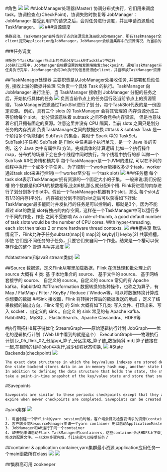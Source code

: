 #角色
![](.z_05_flink_00_拓扑_images/dab6b6f0.png)
![](.z_05_flink_00_拓扑_jobmanager_task_source_sink_操作器链_images/d0d53891.png)
##JobManager处理器(Master) 
协调分布式执行，它们用来调度task，协调检查点(CheckPoint)，协调失败时恢复等
JobManager：JobManager 接受到用户的请求之后，会对任务进行调度，并且申请资源启动 TaskManager。
![](.z_05_flink_00_拓扑_jobmanager_task_source_sink_操作器链_images/3c525747.png)
###资源调度
```asp
集群启动，TaskManager会将当前节点的资源信息注册给JobManager，所有TaskManager全部注 册完毕，集群启动成功，此时JobManager就掌握整个集群的资源情况 
client提交Application给JobManager，JobManager会根据集群中的资源情况，为当前的 Application分配TaskSlot资源
```
###任务调度
```asp
根据各个TaskManager节点上的资源分发task到TaskSlot中运行
Job执行过程中，JobManager会根据设置的触发策略触发checkpoint，通知TaskManager开始 checkpoint
任务执行完毕，JobManager会将Job执行的信息反馈给client，并且释放TaskManager资源
```
##TaskManager处理器
主要职责是从JobManager处接收任务, 并部署和启动任务, 接收上游的数据并处理
它负责一个具体 Task 的执行。TaskManager 向 JobManager 进行注册，当 TaskManager 接收到 JobManager 分配的任务之后，开始执行具体的任务
![](.z_05_flink_00_拓扑_jobmanager_task_source_sink_操作器链_images/76fdc08a.png)
负责当前节点上的任务运行及当前节点上的资源管理，TaskManager资源通过TaskSlot进行了划 分，每个TaskSlot代表的是一份固定资源。
例如，具有三个 slots 的 TaskManager 会将其管理的 内存资源分成三等份给每个 slot。 划分资源意味着 subtask 之间不会竞争内存资源，
但是也意味 着它们只拥有固定的资源。注意这里并没有 CPU 隔离，当前 slots 之间只是划分任务的内存资源
负责TaskManager之间的数据交换
##task & subtask
Task 是一个阶段多个功能相同 SubTask 的集合，类似于 Spark 中的 TaskSet。 SubTask(子任务)
SubTask 是 Flink 中任务最小执行单元，是一个 Java 类的实例，这个 Java 类中有属性和 方法，完成具体的计算逻辑
比如一个执行操作map，分布式的场景下会在多个线程中同时执行，每个线程中执行的都 叫做一个SubTask
##任务槽和槽共享
每个TaskManager是一个JVM的进程, 可以在不同的线程中执行一个或多个子任务。
为了控制一个worker能接收多少个task。worker通过task slot来进行控制(一个worker至少有 一个task slot)
![](.z_05_flink_00_拓扑_jobmanager_task_source_sink_操作器链_images/283ca6ab.png)
###任务槽
每个task slot表示TaskManager拥有资源的一个固定大小的子集。 一般来说:我们分配槽
的个数都是和CPU的核数相等,比如6核,那么就分配6个槽. Flink将进程的内存进行了划分到多个Slot中。假设一个TaskManager机器有3个slot，那么
每个slot占有1/3的内存(平分)。 内存被划分到不同的slot之后可以获得如下好处:
TaskManager最多能同时并发执行的任务是可以控制的，那就是3个，因为不能超过 slot的数量 slot有独占的内存空间，这样在一个TaskManager中可以运行多个不同的作业，作业 之间不受影响
As a rule-of-thumb, a good default number of task slots would be the number of CPU cores. With hyper-threading, each slot then takes 2 or more hardware thread contexts.
![](.z_05_flink_00_拓扑_jobmanager_task_source_sink_操作器链_images/91ce37df.png)
[](https://nightlies.apache.org/flink/flink-docs-release-1.4/concepts/runtime.html)
###槽共享
默认情况下，Flink允许子任务subtast(map[1] map[2] keyby[1] keyby[2] 共享插槽，即使 它们是不同任务的子任务，只要它们来自同一个作业。结果是一个槽可以保存作业的整个 管道
###并发度
![](.z_05_flink_00_拓扑_jobmanager_task_source_sink_操作器链_images/fff0fa14.png)

#datastream(和java8 stream类似)
![](.z_05_flink_00_拓扑_images/15493d5c.png)

##Source
数据源，定义Flink从哪里加载数据，Flink 在流处理和批处理上的 source 大概有 4 类:
基 于本地集合的 source、
基于文件的 source、
基于网络套接字的 source、
自定义的 source。自定义的 source 常⻅的有 Apache kafka、RabbitMQ
##Transformation
数据转换的各种操作，也称之为算子，有 Map / FlatMap / Filter / KeyBy / Reduce /
Window等，可以将数据转换计算成你想要的数据
##Sink
接收器，Flink 将转换计算后的数据发送的地点 ，定义了结果数据的输出方向，Flink 常⻅ 的 Sink 大概有如下几类:
写入文件、打印出来、写入 socket 、自定义的 sink 。自定义 的 sink 常⻅的有 Apache kafka、RabbitMQ、MySQL、ElasticSearch、Apache Cassandra、HDFS等


#执行图拓扑&算子链优化
StreamGraph——原始逻辑执行计划
JobGraph——优化的逻辑执行计划（Web UI中看到的就是这个）
ExecutionGraph——物理执行计划
[z_05_flink_02_分层api_算子_分区策略_算子链_数据倾斜.md]
算子链接在一起,在相同的线程(slot)中执行,减少线程状态切换,
![](.z_05_flink_00_拓扑_jobmanager_task_source_sink_操作器链_images/c7e95286.png)
#State Backends(checkpoint)
![](.z_05_flink_00_拓扑_jobmanager_task_source_sink_操作器链_images/8e8b3165.png)
```asp
The exact data structures in which the key/values indexes are stored depends on the chosen state backend. 
One state backend stores data in an in-memory hash map, another state backend uses RocksDB as the key/value store. 
In addition to defining the data structure that holds the state, the state backends also implement the logic to 
take a point-in-time snapshot of the key/value state and store that snapshot as part of a checkpoint.

```
#Savepoints
```asp
Savepoints are similar to these periodic checkpoints except that they are triggered by the user and don’t automatically 
expire when newer checkpoints are completed. Savepoints can be created from the command line or when cancelling a job via the REST API
```
[](https://nightlies.apache.org/flink/flink-docs-release-1.4/concepts/runtime.html)

#yarn集群
![](.z_05_flink_00_拓扑_jobmanager_task_source_sink_操作器链_images/b721c5ad.png)
```asp
1. 每当创建一个新flink的yarn session的时候，客户端会首先检查要请求的资源(containers和 memory)是否可用。然后，将包含flink相关的jar包盒配置上传到HDFS
2. 客户端会向ResourceManager申请一个yarn container 用以启动ApplicationMaster。由于客户端 已经将配置和jar文件上传到HDFS，ApplicationMaster将会下载这些jar和配置，然后启动成功
3. JobManager和AM运行于同一个container
4. AM开始申请启动Flink TaskManager的containers，这些container会从HDFS上下载jar文件和已
修改的配置文件。一旦这些步骤完成，flink就可以接受任务了
```
##container & application
container,yarn集群最小资源,application应用任务一个main函数所在class
[](https://cloud.tencent.com/developer/news/451821)
![](.z_05_flink_00_拓扑_jobmanager_task_source_sink_操作器链_images/015130de.png)
![](.z_05_flink_00_拓扑_jobmanager_task_source_sink_操作器链_images/c0cbf6cc.png)

##集群高可用
zookeeper
